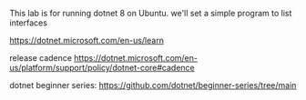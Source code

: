 This lab is for running dotnet 8 on Ubuntu. we'll set a simple program to list interfaces

https://dotnet.microsoft.com/en-us/learn

release cadence    https://dotnet.microsoft.com/en-us/platform/support/policy/dotnet-core#cadence


dotnet beginner series: https://github.com/dotnet/beginner-series/tree/main

